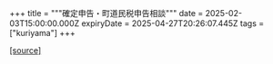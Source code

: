 +++
title = """確定申告・町道民税申告相談"""
date = 2025-02-03T15:00:00.000Z
expiryDate = 2025-04-27T20:26:07.445Z
tags = ["kuriyama"]
+++


[[source]](https://www.town.kuriyama.hokkaido.jp/soshiki/33/918.html)
